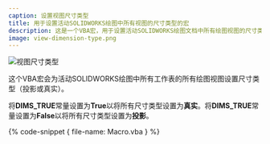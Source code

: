 ```yaml
---
caption: 设置视图尺寸类型
title: 用于设置活动SOLIDWORKS绘图中所有视图的尺寸类型的宏
description: 这是一个VBA宏，用于设置活动SOLIDWORKS绘图文档中所有绘图视图的尺寸类型（投影或真实）
image: view-dimension-type.png
---
```

![视图尺寸类型](view-dimension-type.png)

这个VBA宏会为活动SOLIDWORKS绘图中所有工作表的所有绘图视图设置尺寸类型（投影或真实）。

将**DIMS_TRUE**常量设置为**True**以将所有尺寸类型设置为**真实**。将**DIMS_TRUE**常量设置为**False**以将所有尺寸类型设置为**投影**。

{% code-snippet { file-name: Macro.vba } %}